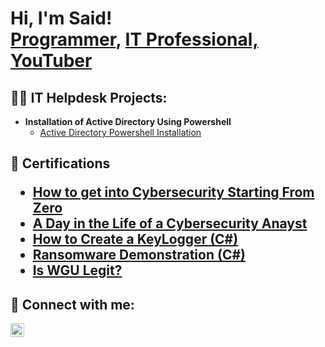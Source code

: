 <h1>Hi, I'm Said! <br/><a href="https://github.com/joshmadakor1">Programmer</a>, <a href="https://www.linkedin.com/in/said-mohamed-ba01442a2/">IT Professional, <a href="https://www.youtube.com/c/joshmadakor">YouTuber</a></h1>

<h2>👨‍💻 IT Helpdesk Projects:</h2>

- <b>Installation of Active Directory Using Powershell</b>
  - [Active Directory Powershell Installation](https://github.com/said-moh/Active-Directory-Powershell-Installation-/tree/main)

<h2>📃 Certifications

- [How to get into Cybersecurity Starting From Zero](https://www.youtube.com/watch?v=a83ASGn_V_s)
- [A Day in the Life of a Cybersecurity Anayst](https://www.youtube.com/watch?v=uHy3oM7NnoU)
- [How to Create a KeyLogger (C#)](https://www.youtube.com/watch?v=N-L9hklSlNk)
- [Ransomware Demonstration (C#)](https://www.youtube.com/watch?v=OfvdQeh79s0)
- [Is WGU Legit?](https://www.youtube.com/watch?v=E2MwRWxDBkA)

<h2> 🤳 Connect with me:</h2>

[<img align="left" alt="SaidMohamed | LinkedIn" width="22px" src="https://cdn.jsdelivr.net/npm/simple-icons@v3/icons/linkedin.svg" />][linkedin]

[linkedin]:https://www.linkedin.com/in/said-mohamed-ba01442a2/



<!--
**joshmadakor1/joshmadakor1** is a ✨ _special_ ✨ repository because its `README.md` (this file) appears on your GitHub profile.

Here are some ideas to get you started:

- 🔭 I’m currently working on ...
- 🌱 I’m currently learning ...
- 👯 I’m looking to collaborate on ...
- 🤔 I’m looking for help with ...
- 💬 Ask me about ...
- 📫 How to reach me: ...
- 😄 Pronouns: ...
- ⚡ Fun fact: ...
-->

